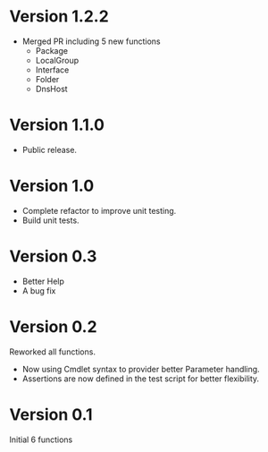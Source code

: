 # Version 1.2.2
* Merged PR including 5 new functions
  * Package
  * LocalGroup
  * Interface
  * Folder
  * DnsHost

# Version 1.1.0
* Public release.

# Version 1.0
* Complete refactor to improve unit testing.
* Build unit tests.

# Version 0.3
* Better Help
* A bug fix

# Version 0.2
Reworked all functions.
 * Now using Cmdlet syntax to provider better Parameter handling.
 * Assertions are now defined in the test script for better flexibility.

# Version 0.1
Initial 6 functions